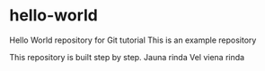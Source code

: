 # hello-world
Hello World repository for Git tutorial
This is an example repository

This repository is built step by step.
Jauna rinda
Vel viena rinda
